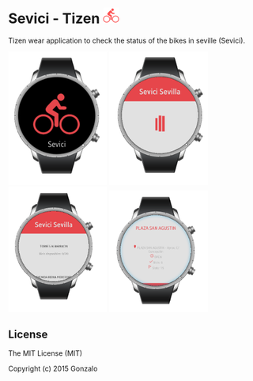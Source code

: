 # Sevici - Tizen   <img src="https://github.com/gon250/sevici-wear-app-tizen/blob/master/ScreenShots/sevici-wear-app-tizen.png" width="32"/>

Tizen wear application to check the status of the bikes in seville (Sevici).

<img src="https://github.com/gon250/sevici-wear-app-tizen/blob/master/ScreenShots/Screen%20Shot%202015-11-29%20at%205.11.10%20p.m..png" width="200"/>
<img src="https://github.com/gon250/sevici-wear-app-tizen/blob/master/ScreenShots/Screen%20Shot%202015-11-29%20at%205.11.19%20p.m..png" width="200"/>
<img src="https://github.com/gon250/sevici-wear-app-tizen/blob/master/ScreenShots/Screen%20Shot%202015-11-29%20at%205.11.24%20p.m..png" width="200"/>
<img src="https://github.com/gon250/sevici-wear-app-tizen/blob/master/ScreenShots/Screen%20Shot%202015-11-29%20at%205.11.55%20p.m..png" width="200"/>

## License

The MIT License (MIT)

Copyright (c) 2015 Gonzalo

